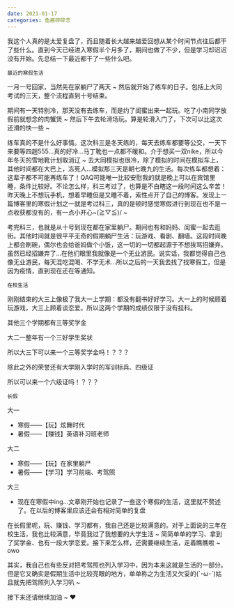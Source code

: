 ```yaml
---
date: 2021-01-17
categories: 鱼酱碎碎念
---
```




我这个人真的是太爱复盘了，而且随着长大越来越爱回想从某个时间节点往后都干了些什么。直到今天已经进入寒假半个月多了，期间也做了不少，但是学习却迟迟没有开始。先总结一下最近都干了一些什么吧。

`最近的寒假生活`

一月一号回家，当然先在家躺尸了两天 ~ 然后就开始了练车的日子。包括上大同考试的三天，整个流程直到十号结束。

期间有一天特别冷，那天没有去练车，而是约了闺蜜出来一起玩。吃了小南同学放假前就想念的肉蟹煲 ~ 然后下午去轮滑场玩。算是轮滑入门了，下次可以比这次还滑的快一些 ~ 

练车真的不是什么好事情。这次科三是冬天练的，每天去练车都要等公交，一天下来要等四趟555...真的好冷...马丁靴也一点都不暖和。介于想买一双nike，所以今年冬天的雪地靴计划取消辽 ~ 去大同模拟也很冷，除了模拟的时间在模拟车上，其他时间都在大巴上，冻死人...模拟那三天是朝七晚九的生活。每次练车都想着：这辈子都不可能再练车了！QAQ可能唯一比较安慰我的就是晚上可以在宾馆里睡，条件比较好。不论怎么样，科三考过了，也算是不白瞎这一段时间这么辛苦！昨天晚上不想玩手机，想着早睡但是又睡不着，索性点开了自己的博客。发现上一篇博客里的寒假计划之一就是考过科三，真的是顿时感觉寒假进行到现在也不是一点收获都没有的，有一点小开心~\(≧▽≦)/ ~ 

考完科三，也就是从十号到现在都在家里躺尸。期间也有和妈妈、闺蜜一起去逛街。其他时间就是很平平无奇的假期躺尸生活：玩游戏、看剧、翻墙。这段时间晚上都会刷碗，偶尔也会给爸妈做个小饭，这一切的一切都起源于不想挨骂招嫌弃。虽然已经招嫌弃了...在他们眼里我就像是一个无业游民。说实话，我都觉得自己也像无业游民，每天混吃混喝、不学无术...所以之后的一天我去找了找寒假工，但是因为疫情，直到现在还在等通知。

`在校生活`

刚刚结束的大三上像极了我大一上学期：都没有翻书好好学习。大一上的时候顾着玩游戏，大三上顾着谈恋爱。所以这两个学期的成绩仅限于没有挂科。

其他三个学期都有三等奖学金

大二一整年有一个三好学生奖状

所以大三下可以来一个三等奖学金吗！？？？

除此之外的荣誉还有大学刚入学时的军训标兵、四级证

所以可以来一个六级证吗！？？？

`长假`

大一

* 寒假——【玩】炫舞时代
* 暑假——【赚钱】英语补习班老师

大二

* 寒假——【玩】在家里躺尸
* 暑假——【学习】学习前端、考驾照

大三

* 现在在寒假中ing...文章刚开始也记录了一些这个寒假的生活，这里就不赘述了。在以后的博客里应该还会有相对简单的复盘

在长假里呢，玩、赚钱、学习都有，我自己还是比较满意的。对于上面说的三年在校生活，我也比较满意，毕竟我过了我想要的大学生活 ~ 简简单单的学习、拿到了奖学金、也有一段大学恋爱。接下来怎么样，还需要继续生活，走着瞧瞧啦 ~ owo

其实，我自己也有些反对把考驾照也列入学习中，因为本来这就是生活的一部分。但是它又确实是假期生活中比较亮眼的地方，单单称之为生活又欠妥的(´･ω･`)姑且就先把驾照列入学习叭 ~ 

接下来还请继续加油 ~ ❤ 